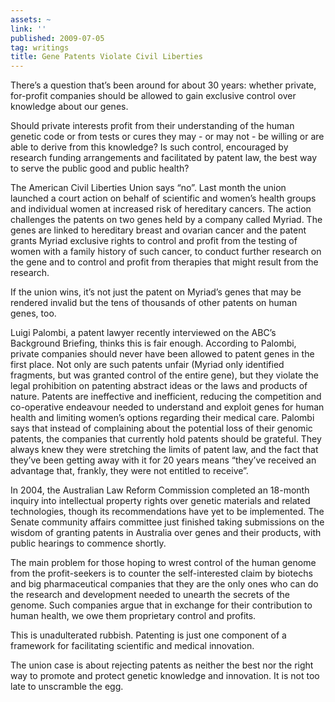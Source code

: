 ```yaml
---
assets: ~
link: ''
published: 2009-07-05
tag: writings
title: Gene Patents Violate Civil Liberties
---
```

There’s a question that’s been around for about 30 years: whether
private, for-profit companies should be allowed to gain exclusive
control over knowledge about our genes.

Should private interests profit from their understanding of the human
genetic code or from tests or cures they may - or may not - be willing
or are able to derive from this knowledge? Is such control, encouraged
by research funding arrangements and facilitated by patent law, the best
way to serve the public good and public health?

The American Civil Liberties Union says “no”. Last month the union
launched a court action on behalf of scientific and women’s health
groups and individual women at increased risk of hereditary cancers. The
action challenges the patents on two genes held by a company called
Myriad. The genes are linked to hereditary breast and ovarian cancer and
the patent grants Myriad exclusive rights to control and profit from the
testing of women with a family history of such cancer, to conduct
further research on the gene and to control and profit from therapies
that might result from the research.

If the union wins, it’s not just the patent on Myriad’s genes that may
be rendered invalid but the tens of thousands of other patents on human
genes, too.

Luigi Palombi, a patent lawyer recently interviewed on the ABC’s
Background Briefing, thinks this is fair enough. According to Palombi,
private companies should never have been allowed to patent genes in the
first place. Not only are such patents unfair (Myriad only identified
fragments, but was granted control of the entire gene), but they violate
the legal prohibition on patenting abstract ideas or the laws and
products of nature. Patents are ineffective and inefficient, reducing
the competition and co-operative endeavour needed to understand and
exploit genes for human health and limiting women’s options regarding
their medical care. Palombi says that instead of complaining about the
potential loss of their genomic patents, the companies that currently
hold patents should be grateful. They always knew they were stretching
the limits of patent law, and the fact that they’ve been getting away
with it for 20 years means “they’ve received an advantage that, frankly,
they were not entitled to receive”.

In 2004, the Australian Law Reform Commission completed an 18-month
inquiry into intellectual property rights over genetic materials and
related technologies, though its recommendations have yet to be
implemented. The Senate community affairs committee just finished taking
submissions on the wisdom of granting patents in Australia over genes
and their products, with public hearings to commence shortly.

The main problem for those hoping to wrest control of the human genome
from the profit-seekers is to counter the self-interested claim by
biotechs and big pharmaceutical companies that they are the only ones
who can do the research and development needed to unearth the secrets of
the genome. Such companies argue that in exchange for their contribution
to human health, we owe them proprietary control and profits.

This is unadulterated rubbish. Patenting is just one component of a
framework for facilitating scientific and medical innovation.

The union case is about rejecting patents as neither the best nor the
right way to promote and protect genetic knowledge and innovation. It is
not too late to unscramble the egg.